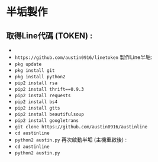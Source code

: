 # 半垢製作

取得Line代碼 (TOKEN) :
-
-
- `https://github.com/austin0916/linetoken`
製作Line半垢:
- `pkg update`
- `pkg install git`
- `pkg install python2`
- `pip2 install rsa`
- `pip2 install thrift==0.9.3`
- `pip2 install requests`
- `pip2 install bs4`
- `pip2 install gtts`
- `pip2 install beautifulsoup`
- `pip2 install googletrans`
- `git clone https://github.com/austin0916/austinline`
- `cd austinline`
- `python2 austin.py`
再次啟動半垢 (主機重啟後) :
- `cd austinline`
- `python2 austin.py`
